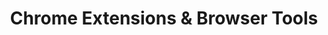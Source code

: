 ---
title: "Chrome Extensions & Browser Tools"
description: "Manifest V3 extensions; content script automation; enterprise browser tool development; web scraping and data extraction."
icon: "🌐"
order: 3
---